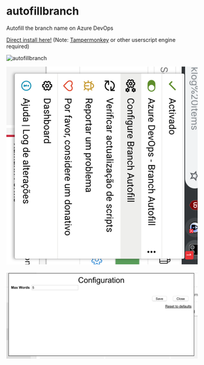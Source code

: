 # autofillbranch
Autofill the branch name on Azure DevOps

[Direct install here!](https://github.com/nicruo/autofillbranch/raw/master/autofillbranch.user.js) (Note: [Tampermonkey](https://tampermonkey.net/) or other userscript engine required)

![autofillbranch](autofillbranch.png)

![autofillbranch settings](autofillbranchsettings1.png)

![autofillbranch settings](autofillbranchsettings2.png)
